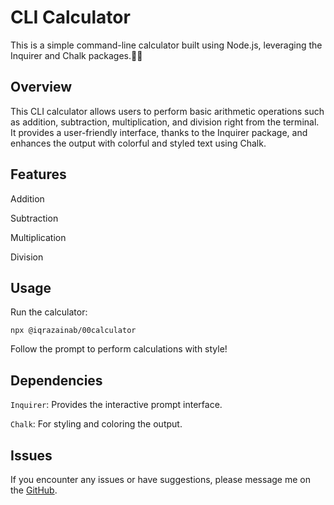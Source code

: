
# CLI Calculator			

This is a simple command-line calculator built using Node.js, leveraging the Inquirer and Chalk packages.📝💡

## Overview

This CLI calculator allows users to perform basic arithmetic operations such as addition, subtraction, multiplication, and division right from the terminal. It provides a user-friendly interface, thanks to the Inquirer package, and enhances the output with colorful and styled text using Chalk.

## Features
Addition 

Subtraction

Multiplication

Division

## Usage

Run the calculator:

`` npx @iqrazainab/00calculator
``

Follow the prompt to perform calculations with style!

## Dependencies
`Inquirer`: Provides the interactive prompt interface.

`Chalk`: For styling and coloring the output.

## Issues
If you encounter any issues or have suggestions, please message me on the [GitHub](https://github.com/IqraZainab23).

 
